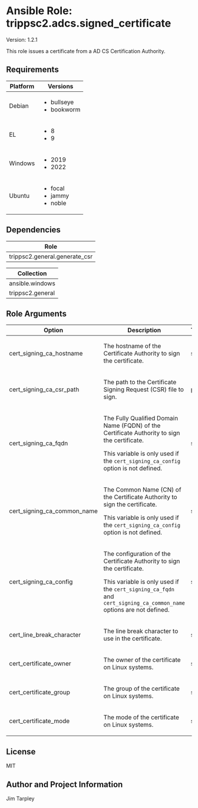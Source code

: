 <!-- BEGIN_ANSIBLE_DOCS -->

# Ansible Role: trippsc2.adcs.signed_certificate
Version: 1.2.1

This role issues a certificate from a AD CS Certification Authority.

## Requirements

| Platform | Versions |
| -------- | -------- |
| Debian | <ul><li>bullseye</li><li>bookworm</li></ul> |
| EL | <ul><li>8</li><li>9</li></ul> |
| Windows | <ul><li>2019</li><li>2022</li></ul> |
| Ubuntu | <ul><li>focal</li><li>jammy</li><li>noble</li></ul> |

## Dependencies
| Role |
| ---- |
| trippsc2.general.generate_csr |

| Collection |
| ---------- |
| ansible.windows |
| trippsc2.general |

## Role Arguments
|Option|Description|Type|Required|Choices|Default|
|---|---|---|---|---|---|
| cert_signing_ca_hostname | <p>The hostname of the Certificate Authority to sign the certificate.</p> | str | yes |  |  |
| cert_signing_ca_csr_path | <p>The path to the Certificate Signing Request (CSR) file to sign.</p> | path | no |  | C:\Windows\temp\server.req |
| cert_signing_ca_fqdn | <p>The Fully Qualified Domain Name (FQDN) of the Certificate Authority to sign the certificate.</p><p>This variable is only used if the `cert_signing_ca_config` option is not defined.</p> | str | no |  | {{ hostvars[cert_signing_ca_hostname].ansible_fqdn }} |
| cert_signing_ca_common_name | <p>The Common Name (CN) of the Certificate Authority to sign the certificate.</p><p>This variable is only used if the `cert_signing_ca_config` option is not defined.</p> | str | no |  |  |
| cert_signing_ca_config | <p>The configuration of the Certificate Authority to sign the certificate.</p><p>This variable is only used if the `cert_signing_ca_fqdn` and `cert_signing_ca_common_name` options are not defined.</p> | str | no |  | {{ cert_signing_ca_fqdn }}\{{ cert_signing_ca_common_name }} |
| cert_line_break_character | <p>The line break character to use in the certificate.</p> | str | no |  | \n |
| cert_certificate_owner | <p>The owner of the certificate on Linux systems.</p> | str | no |  | root |
| cert_certificate_group | <p>The group of the certificate on Linux systems.</p> | str | no |  | root |
| cert_certificate_mode | <p>The mode of the certificate on Linux systems.</p> | str | no |  | 0644 |


## License
MIT

## Author and Project Information
Jim Tarpley
<!-- END_ANSIBLE_DOCS -->
